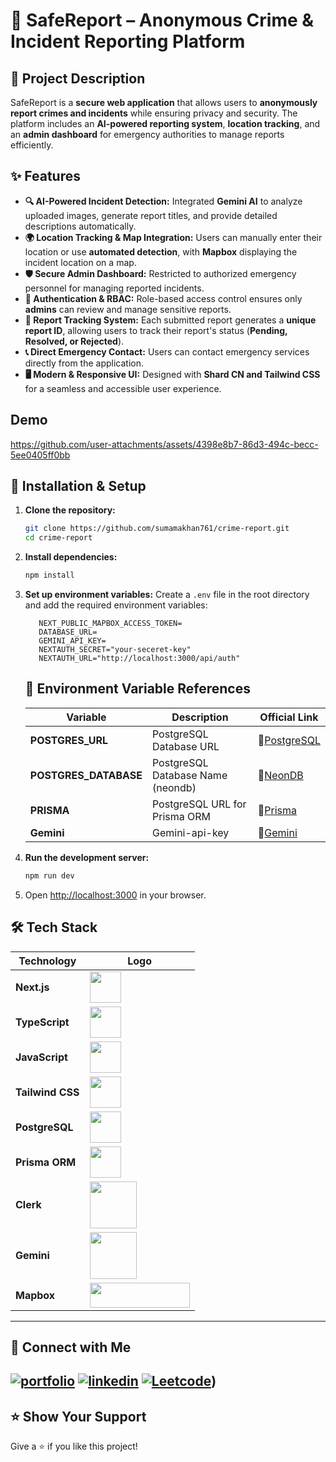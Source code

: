 # 🚨 SafeReport – Anonymous Crime & Incident Reporting Platform  

## 📌 Project Description  

SafeReport is a **secure web application** that allows users to **anonymously report crimes and incidents** while ensuring privacy and security. The platform includes an **AI-powered reporting system**, **location tracking**, and an **admin dashboard** for emergency authorities to manage reports efficiently.  

## ✨ Features  

- **🔍 AI-Powered Incident Detection:** Integrated **Gemini AI** to analyze uploaded images, generate report titles, and provide detailed descriptions automatically.  
- **🌍 Location Tracking & Map Integration:** Users can manually enter their location or use **automated detection**, with **Mapbox** displaying the incident location on a map.  
- **🛡️ Secure Admin Dashboard:** Restricted to authorized emergency personnel for managing reported incidents.  
- **🔐 Authentication & RBAC:** Role-based access control ensures only **admins** can review and manage sensitive reports.  
- **📌 Report Tracking System:** Each submitted report generates a **unique report ID**, allowing users to track their report's status (**Pending, Resolved, or Rejected**).  
- **📞 Direct Emergency Contact:** Users can contact emergency services directly from the application.  
- **🖥️ Modern & Responsive UI:** Designed with **Shard CN and Tailwind CSS** for a seamless and accessible user experience.  

## Demo


https://github.com/user-attachments/assets/4398e8b7-86d3-494c-becc-5ee0405ff0bb




## 📌 Installation & Setup

1. **Clone the repository:**
   ```sh
   git clone https://github.com/sumamakhan761/crime-report.git
   cd crime-report
   ```

2. **Install dependencies:**
   ```sh
   npm install
   ```

3. **Set up environment variables:**
   Create a `.env` file in the root directory and add the required environment variables:
   ```env
      NEXT_PUBLIC_MAPBOX_ACCESS_TOKEN=
      DATABASE_URL=
      GEMINI_API_KEY=
      NEXTAUTH_SECRET="your-seceret-key"
      NEXTAUTH_URL="http://localhost:3000/api/auth"
   
   ```
   
   ## 🔗 Environment Variable References
    
      | Variable | Description | Official Link |
      |----------|-------------|--------------|
      | **POSTGRES_URL** | PostgreSQL Database URL | 🔗[PostgreSQL](https://www.postgresql.org/) |
      | **POSTGRES_DATABASE** | PostgreSQL Database Name (neondb) | 🔗[NeonDB](https://neon.tech/) |
      | **PRISMA** | PostgreSQL URL for Prisma ORM | 🔗[Prisma](https://www.prisma.io/) |
      | **Gemini** | Gemini-api-key | 🔗[Gemini](https://aistudio.google.com/apikey) |

4. **Run the development server:**
   ```sh
   npm run dev
   ```

5. Open [http://localhost:3000](http://localhost:3000) in your browser.

## 🛠️ Tech Stack  

| Technology    | Logo |
|--------------|------|
| **Next.js**  | <img src="https://img.icons8.com/?size=100&id=r2OarXWQc7B6&format=png&color=FFFFFF" width="50" height="50"> |
| **TypeScript** | <img src="https://upload.wikimedia.org/wikipedia/commons/4/4c/Typescript_logo_2020.svg" width="50" height="50"> |
| **JavaScript** | <img src="https://upload.wikimedia.org/wikipedia/commons/6/6a/JavaScript-logo.png" width="50" height="50"> |
| **Tailwind CSS** | <img src="https://upload.wikimedia.org/wikipedia/commons/d/d5/Tailwind_CSS_Logo.svg" width="50" height="50"> |
| **PostgreSQL** | <img src="https://upload.wikimedia.org/wikipedia/commons/2/29/Postgresql_elephant.svg" width="50" height="50"> |
| **Prisma ORM** | <img src="https://cdn.worldvectorlogo.com/logos/prisma-3.svg" width="50" height="50"> |
| **Clerk** | <img src="https://clerk.com/_next/image?url=%2Fv2%2Fdownloads%2Fclerk-logo-white.svg&w=2048&q=75" width="75" height="75"> |
| **Gemini** | <img src="https://www.gstatic.com/lamda/images/gemini_sparkle_v002_advanced_1743d7b7a7bc01f38e6f4.svg" width="75" height="75"> |
| **Mapbox** | <img src="https://upload.wikimedia.org/wikipedia/commons/thumb/1/1f/Mapbox_logo_2019.svg/640px-Mapbox_logo_2019.svg.png" width="160" height="40"> |

---
## 🔗 Connect with Me
[![portfolio](https://img.shields.io/badge/my_portfolio-000?style=for-the-badge&logo=ko-fi&logoColor=white)](https://portfoliosumama.vercel.app/)
[![linkedin](https://img.shields.io/badge/linkedin-0A66C2?style=for-the-badge&logo=linkedin&logoColor=white)](https://www.linkedin.com/in/sumama-khan)
[![Leetcode](https://img.shields.io/badge/Leetocode-1DA1F2?style=for-the-badge&logo=Leetcode&logoColor=yellow)](https://leetcode.com/u/sumamakhan))
---
## ⭐️ Show Your Support
Give a ⭐️ if you like this project!

